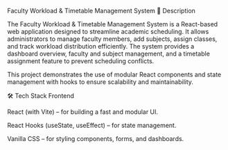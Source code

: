 Faculty Workload & Timetable Management System
📖 Description

The Faculty Workload & Timetable Management System is a React-based web application designed to streamline academic scheduling. It allows administrators to manage faculty members, add subjects, assign classes, and track workload distribution efficiently. The system provides a dashboard overview, faculty and subject management, and a timetable assignment feature to prevent scheduling conflicts.

This project demonstrates the use of modular React components and state management with hooks to ensure scalability and maintainability.

🛠️ Tech Stack
Frontend

React (with Vite) – for building a fast and modular UI.

React Hooks (useState, useEffect) – for state management.

Vanilla CSS – for styling components, forms, and dashboards.